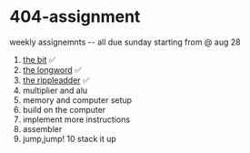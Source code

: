 # 404-assignment

weekly assignemnts -- all due sunday starting from @ aug 28
1. <a href = "https://github.com/anudeep-17/404-assignment/tree/the_bit_assignment1">the bit</a> :white_check_mark:
2. <a href = "https://github.com/anudeep-17/404-assignment/tree/the_bit_assignment2">the longword</a> :white_check_mark:
3. <a href = "https://github.com/anudeep-17/404-assignment/tree/the_bit_assignment3">the rippleadder</a> :white_check_mark:
4. multiplier and alu
5. memory and computer setup
6. build on the computer
7. implement more instructions
8. assembler
9. jump,jump!
10 stack it up
